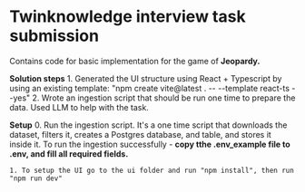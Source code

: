 <h1>Twinknowledge interview task submission</h1>

Contains code for basic implementation for the game of <b>Jeopardy.</b>

<b>Solution steps</b>
    1. Generated the UI structure using React + Typescript by using an existing template:
        "npm create vite@latest . -- --template react-ts --yes"
    2. Wrote an ingestion script that should be run one time to prepare the data. Used LLM to help with the task.

<b>Setup</b>
    0. Run the ingestion script. It's a one time script that downloads the dataset, filters it, creates a Postgres database, and table, and stores  it inside it. To run the ingestion successfully - <b>copy tthe .env_example file to .env, and fill all required fields.</b>

    1. To setup the UI go to the ui folder and run "npm install", then run "npm run dev"